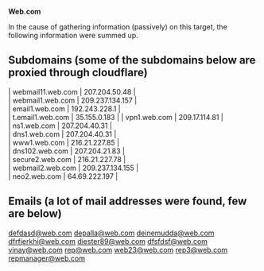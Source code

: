 **Web.com**

In the cause of gathering information (passively) on this target, the following information were summed up.

Subdomains (some of the subdomains below are proxied through cloudflare)
--

| webmail11.web.com | 207.204.50.48 |  
| webmail1.web.com | 209.237.134.157 |  
| email1.web.com | 192.243.228.1 |  
| t.email1.web.com | 35.155.0.183 | 
| vpn1.web.com | 209.17.114.81 |  
| ns1.web.com | 207.204.40.31 |  
| dns1.web.com | 207.204.40.31 |  
| www1.web.com | 216.21.227.85 |  
| dns102.web.com | 207.204.21.83 |  
| secure2.web.com | 216.21.227.78 |  
| webmail2.web.com | 209.237.134.155 |  
| neo2.web.com | 64.69.222.197 |


Emails (a lot of mail addresses were found, few are below)
--

defdasd@web.com
depalla@web.com
deinemudda@web.com
dfrfjerkhi@web.com
diester89@web.com
dfsfdsf@web.com
vinay@web.com
rep@web.com
web23@web.com
rep3@web.com
repmanager@web.com
